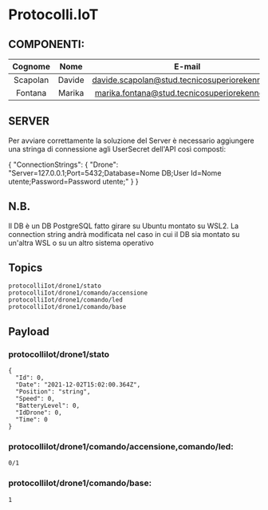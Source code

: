 # Protocolli.IoT

## COMPONENTI:

|Cognome | Nome | E-mail|
|:-:|:-:|:-:|
| Scapolan | Davide | davide.scapolan@stud.tecnicosuperiorekennedy.it |
| Fontana | Marika | marika.fontana@stud.tecnicosuperiorekennedy.it |

## SERVER
Per avviare correttamente la soluzione del Server è necessario aggiungere una stringa di connessione agli UserSecret dell'API così composti:

{ "ConnectionStrings": { "Drone": "Server=127.0.0.1;Port=5432;Database=Nome DB;User Id=Nome utente;Password=Password utente;" } }

## N.B.
Il DB è un DB PostgreSQL fatto girare su Ubuntu montato su WSL2. La connection string andrà modificata nel caso in cui il DB sia montato su un'altra WSL o su un altro sistema operativo

## Topics
	protocolliIot/drone1/stato
	protocolliIot/drone1/comando/accensione
	protocolliIot/drone1/comando/led
	protocolliIot/drone1/comando/base

## Payload
###	protocolliIot/drone1/stato
	{
	  "Id": 0,
	  "Date": "2021-12-02T15:02:00.364Z",
	  "Position": "string",
	  "Speed": 0,
	  "BatteryLevel": 0,
	  "IdDrone": 0,
	  "Time": 0
	}

###	protocolliIot/drone1/comando/accensione,comando/led:
	0/1

###	protocolliIot/drone1/comando/base:
	1
